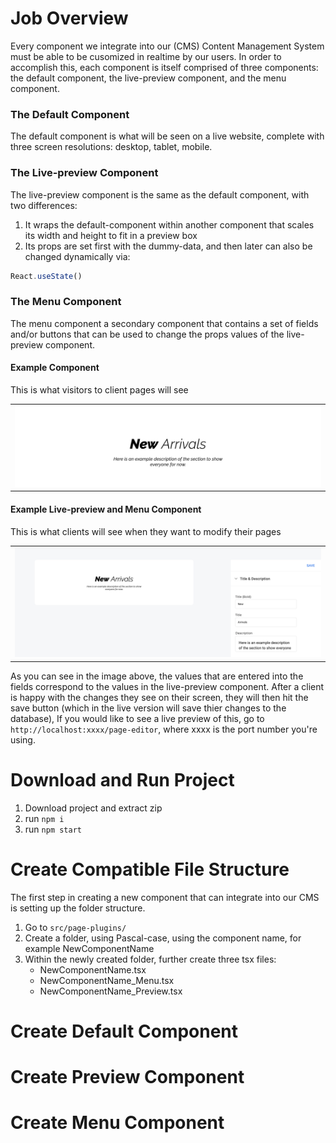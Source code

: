 # Job Overview
Every component we integrate into our (CMS) Content Management System must be able to be cusomized in realtime by our users. In order to accomplish this, each component is itself comprised of three components: the default component, the live-preview component, and the menu component. 

### The Default Component
The default component is what will be seen on a live website, complete with three screen resolutions: desktop, tablet, mobile.

### The Live-preview Component
The live-preview component is the same as the default component, with two differences: 
1. It wraps the default-component within another component that scales its width and height to fit in a preview box
2. Its props are set first with the dummy-data, and then later can also be changed dynamically via:
```typescript
React.useState()
```

### The Menu Component
The menu component a secondary component that contains a set of fields and/or buttons that can be used to change the props values of the live-preview component. 

#### Example Component 
This is what visitors to client pages will see
<table><tr><td>
    <img src="images/component-desktop.png">
</td></tr></table>

#### Example Live-preview and Menu Component 
This is what clients will see when they want to modify their pages
<table><tr><td>
    <img src="images/component-cms.png">
</td></tr></table>

As you can see in the image above, the values that are entered into the fields correspond to the values in the live-preview component. After a client is happy with the changes they see on their screen, they will then hit the save button (which in the live version will save thier changes to the database), If you would like to see a live preview of this, go to ```http://localhost:xxxx/page-editor```, where xxxx is the port number you're using. 

# Download and Run Project
1. Download project and extract zip
2. run ```npm i```
3. run ```npm start```
   
# Create Compatible File Structure
The first step in creating a new component that can integrate into our CMS is setting up the folder structure.

1. Go to ```src/page-plugins/```
2. Create a folder, using Pascal-case, using the component name, for example NewComponentName
3. Within the newly created folder, further create three tsx files:
   * NewComponentName.tsx
   * NewComponentName_Menu.tsx
   * NewComponentName_Preview.tsx
  
# Create Default Component
# Create Preview Component
# Create Menu Component









